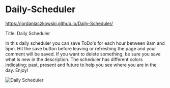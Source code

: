 # Daily-Scheduler

https://jordanlaczkowski.github.io/Daily-Scheduler/

Title: Daily Scheduler

In this daily scheduler you can save ToDo's for each hour between 9am and 5pm. Hit the save button before leaving or refreshing the page and your comment will be saved. If you want to delete something, be sure you save what is new in the description.
The scheduler has different colors indicating; past, present and future to help you see where you are in the day. Enjoy!

![Daily Scheduler](https://user-images.githubusercontent.com/109110372/184700086-e5e06fd1-d648-48b1-8874-719d34be3108.png)
